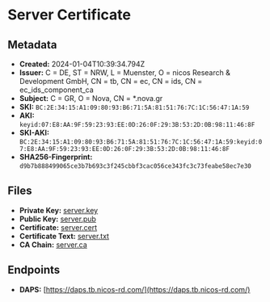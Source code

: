 # Server Certificate

## Metadata

- **Created:** 2024-01-04T10:39:34.794Z
- **Issuer:** C = DE, ST = NRW, L = Muenster, O = nicos Research & Development GmbH, CN = tb, CN = ec, CN = ids, CN = ec_ids_component_ca
- **Subject:** C = GR, O = Nova, CN = *.nova.gr
- **SKI:** `BC:2E:34:15:A1:09:80:93:B6:71:5A:81:51:76:7C:1C:56:47:1A:59`
- **AKI:** `keyid:07:E8:AA:9F:59:23:93:EE:0D:26:0F:29:3B:53:2D:0B:98:11:46:8F`
- **SKI-AKI:** `BC:2E:34:15:A1:09:80:93:B6:71:5A:81:51:76:7C:1C:56:47:1A:59:keyid:07:E8:AA:9F:59:23:93:EE:0D:26:0F:29:3B:53:2D:0B:98:11:46:8F`
- **SHA256-Fingerprint:** `d9b7b888499065ce3b7b693c3f245cbbf3cac056ce343fc3c73feabe58ec7e30`

## Files

- **Private Key:** [server.key](server.key)
- **Public Key:** [server.pub](server.pub)
- **Certificate:** [server.cert](server.cert)
- **Certificate Text:** [server.txt](server.txt)
- **CA Chain:** [server.ca](server.ca)

## Endpoints

- **DAPS:** [https://daps.tb.nicos-rd.com/](https://daps.tb.nicos-rd.com/)